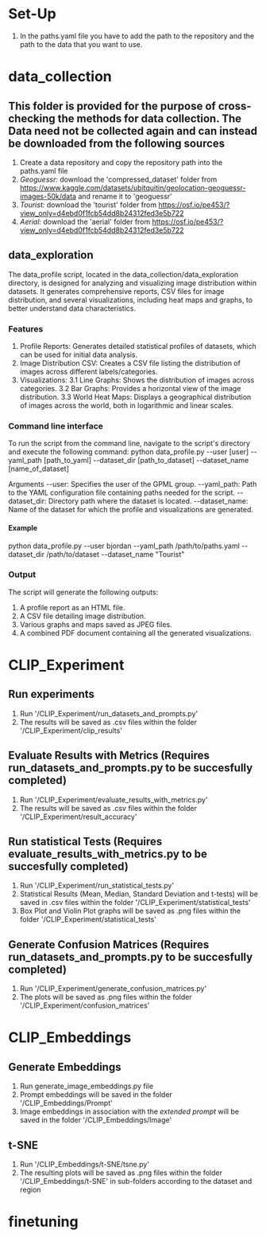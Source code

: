 # Set-Up

1. In the paths.yaml file you have to add the path to the repository and the path to the data that you want to use.




# data_collection

## This folder is provided for the purpose of cross-checking the methods for data collection. The Data need not be collected again and can instead be downloaded from the following sources
1. Create a data repository and copy the repository path into the paths.yaml file
2. *Geoguessr:* download the 'compressed_dataset' folder from https://www.kaggle.com/datasets/ubitquitin/geolocation-geoguessr-images-50k/data and rename it to 'geoguessr'
3. *Tourist:* download the 'tourist' folder from https://osf.io/pe453/?view_only=d4ebd0f1fcb54dd8b24312fed3e5b722
4. *Aerial:* download the 'aerial' folder from https://osf.io/pe453/?view_only=d4ebd0f1fcb54dd8b24312fed3e5b722

## data_exploration
The data_profile script, located in the data_collection/data_exploration directory, is designed for analyzing and visualizing image distribution within datasets. It generates comprehensive reports, CSV files for image distribution, and several visualizations, including heat maps and graphs, to better understand data characteristics.
### Features
1. Profile Reports: Generates detailed statistical profiles of datasets, which can be used for initial data analysis.
2. Image Distribution CSV: Creates a CSV file listing the distribution of images across different labels/categories.
3. Visualizations:
    3.1 Line Graphs: Shows the distribution of images across categories.
    3.2 Bar Graphs: Provides a horizontal view of the image distribution.
    3.3 World Heat Maps: Displays a geographical distribution of images across the world, both in logarithmic and linear scales.
### Command line interface
To run the script from the command line, navigate to the script's directory and execute the following command:
python data_profile.py --user [user] --yaml_path [path_to_yaml] --dataset_dir [path_to_dataset] --dataset_name [name_of_dataset]

Arguments
    --user: Specifies the user of the GPML group.
    --yaml_path: Path to the YAML configuration file containing paths needed for the script.
    --dataset_dir: Directory path where the dataset is located.
    --dataset_name: Name of the dataset for which the profile and visualizations are generated.
#### Example
python data_profile.py --user bjordan --yaml_path /path/to/paths.yaml --dataset_dir /path/to/dataset --dataset_name "Tourist"
### Output
The script will generate the following outputs:
1. A profile report as an HTML file.
2. A CSV file detailing image distribution.
3. Various graphs and maps saved as JPEG files.
4. A combined PDF document containing all the generated visualizations.


# CLIP_Experiment

## Run experiments
1. Run '/CLIP_Experiment/run_datasets_and_prompts.py'
2. The results will be saved as .csv files within the folder '/CLIP_Experiment/clip_results'

## Evaluate Results with Metrics (Requires run_datasets_and_prompts.py to be succesfully completed)
1. Run '/CLIP_Experiment/evaluate_results_with_metrics.py'
2. The results will be saved as .csv files within the folder '/CLIP_Experiment/result_accuracy'

## Run statistical Tests (Requires evaluate_results_with_metrics.py to be succesfully completed)
1. Run '/CLIP_Experiment/run_statistical_tests.py'
2. Statistical Results (Mean, Median, Standard Deviation and t-tests) will be saved in .csv files within the folder '/CLIP_Experiment/statistical_tests'
3. Box Plot and Violin Plot graphs will be saved as .png files within the folder '/CLIP_Experiment/statistical_tests'

## Generate Confusion Matrices (Requires run_datasets_and_prompts.py to be succesfully completed)
1. Run '/CLIP_Experiment/generate_confusion_matrices.py'
2. The plots will be saved as .png files within the folder '/CLIP_Experiment/confusion_matrices'





# CLIP_Embeddings

## Generate Embeddings
1. Run generate_image_embeddings.py file
2. Prompt embeddings will be saved in the folder '/CLIP_Embeddings/Prompt'
3. Image embeddings in association with the *extended prompt* will be saved in the folder '/CLIP_Embeddings/Image'

## t-SNE
1. Run '/CLIP_Embeddings/t-SNE/tsne.py'
2. The resulting plots will be saved as .png files within the folder '/CLIP_Embeddings/t-SNE' in sub-folders according to the dataset and region




# finetuning

